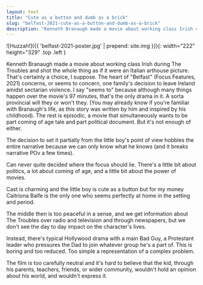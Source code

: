 ```yaml
---
layout: text
title: "Cute as a button and dumb as a brick"
slug: "belfast-2021-cute-as-a-button-and-dumb-as-a-brick"
description: "Kenneth Branaugh made a movie about working class Irish during The Troubles and shot the whole thing as if it were an Italian arthouse picture. That's certainly a choice, I suppose."
---
```

![Huzzah!]({{ 'belfast-2021-poster.jpg' | prepend: site.img }}){: width="222" height="329" .top .left }

Kenneth Branaugh made a movie about working class Irish during The Troubles and shot the whole thing as if it were an Italian arthouse picture. That's certainly a choice, I suppose. The heart of "Belfast" (Focus Features, 2021) concerns, or seems to concern, one family's decision to leave Ireland amidst sectarian violence. I say "seems to" because although many things happen over the movie's 97 minutes, that's the only drama in it. A sorta provincial will they or won't they. (You may already know if you're familiar with Branaugh's life, as this story was written by him and inspired by his childhood). The rest is episodic, a movie that simultaneously wants to be part coming of age tale and part political document. But it's not enough of either.<!--more-->

The decision to set it partially from the little boy's point of view hobbles the entire narrative because we can only know what he knows (and it breaks narrative POv a few times).

Can never quite decided where the focus should lie. There's a little bit about politics, a lot about coming of age, and a little bit about the power of movies.

Cast is charming and the little boy is cute as a button but for my money Caitriona Balfe is the only one who seems perfectly at home in the setting and period.

The middle then is too peaceful in a sense, and we get information about The Troubles over radio and television and through newspapers, but we don't see the day to day impact on the character's lives.

Instead, there's typical Hollywood drama with a main Bad Guy, a Protestant leader who pressures the Dad to join whatever group he's a part of. This is boring and too reduced. Too simple a representation of a complex problem.

The film is too carefully neutral and it's hard to believe that the kid, through his parents, teachers, friends, or wider community, wouldn't hold an opinion about his world, and wouldn't express it.
